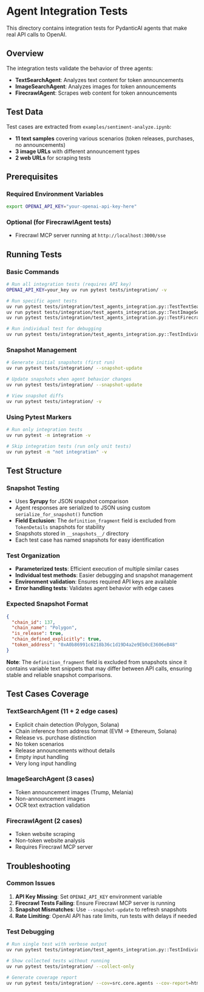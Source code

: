# Agent Integration Tests

This directory contains integration tests for PydanticAI agents that make real API calls to OpenAI.

## Overview

The integration tests validate the behavior of three agents:
- **TextSearchAgent**: Analyzes text content for token announcements
- **ImageSearchAgent**: Analyzes images for token announcements  
- **FirecrawlAgent**: Scrapes web content for token announcements

## Test Data

Test cases are extracted from `examples/sentiment-analyze.ipynb`:
- **11 text samples** covering various scenarios (token releases, purchases, no announcements)
- **3 image URLs** with different announcement types
- **2 web URLs** for scraping tests

## Prerequisites

### Required Environment Variables
```bash
export OPENAI_API_KEY="your-openai-api-key-here"
```

### Optional (for FirecrawlAgent tests)
- Firecrawl MCP server running at `http://localhost:3000/sse`

## Running Tests

### Basic Commands
```bash
# Run all integration tests (requires API key)
OPENAI_API_KEY=your_key uv run pytest tests/integration/ -v

# Run specific agent tests
uv run pytest tests/integration/test_agents_integration.py::TestTextSearchAgent -v
uv run pytest tests/integration/test_agents_integration.py::TestImageSearchAgent -v
uv run pytest tests/integration/test_agents_integration.py::TestFirecrawlAgent -v

# Run individual test for debugging
uv run pytest tests/integration/test_agents_integration.py::TestIndividualTextCases::test_polygon_explicit_chain_evm_address -v
```

### Snapshot Management
```bash
# Generate initial snapshots (first run)
uv run pytest tests/integration/ --snapshot-update

# Update snapshots when agent behavior changes
uv run pytest tests/integration/ --snapshot-update

# View snapshot diffs
uv run pytest tests/integration/ -v
```

### Using Pytest Markers
```bash
# Run only integration tests
uv run pytest -m integration -v

# Skip integration tests (run only unit tests)
uv run pytest -m "not integration" -v
```

## Test Structure

### Snapshot Testing
- Uses **Syrupy** for JSON snapshot comparison
- Agent responses are serialized to JSON using custom `serialize_for_snapshot()` function
- **Field Exclusion**: The `definition_fragment` field is excluded from `TokenDetails` snapshots for stability
- Snapshots stored in `__snapshots__/` directory  
- Each test case has named snapshots for easy identification

### Test Organization
- **Parameterized tests**: Efficient execution of multiple similar cases
- **Individual test methods**: Easier debugging and snapshot management
- **Environment validation**: Ensures required API keys are available
- **Error handling tests**: Validates agent behavior with edge cases

### Expected Snapshot Format
```json
{
  "chain_id": 137,
  "chain_name": "Polygon", 
  "is_release": true,
  "chain_defined_explicitly": true,
  "token_address": "0xA0b86991c6218b36c1d19D4a2e9Eb0cE3606eB48"
}
```

**Note**: The `definition_fragment` field is excluded from snapshots since it contains variable text snippets that may differ between API calls, ensuring stable and reliable snapshot comparisons.

## Test Cases Coverage

### TextSearchAgent (11 + 2 edge cases)
- Explicit chain detection (Polygon, Solana)
- Chain inference from address format (EVM → Ethereum, Solana)
- Release vs. purchase distinction
- No token scenarios
- Release announcements without details
- Empty input handling
- Very long input handling

### ImageSearchAgent (3 cases)
- Token announcement images (Trump, Melania)
- Non-announcement images
- OCR text extraction validation

### FirecrawlAgent (2 cases)
- Token website scraping
- Non-token website analysis
- Requires Firecrawl MCP server

## Troubleshooting

### Common Issues
1. **API Key Missing**: Set `OPENAI_API_KEY` environment variable
2. **Firecrawl Tests Failing**: Ensure Firecrawl MCP server is running
3. **Snapshot Mismatches**: Use `--snapshot-update` to refresh snapshots
4. **Rate Limiting**: OpenAI API has rate limits, run tests with delays if needed

### Test Debugging
```bash
# Run single test with verbose output
uv run pytest tests/integration/test_agents_integration.py::TestIndividualTextCases::test_polygon_explicit_chain_evm_address -v -s

# Show collected tests without running
uv run pytest tests/integration/ --collect-only

# Generate coverage report
uv run pytest tests/integration/ --cov=src.core.agents --cov-report=html
```